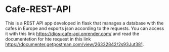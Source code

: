 # Cafe-REST-API
This is a REST API app developed in flask that manages a database with the cafes in Europe and exports json according to the requests. You can access it with this link https://dios-cafe-api.onrender.com/ and read the documentetion for hte request in this link https://documenter.getpostman.com/view/26332842/2s93Jut381.
